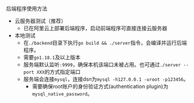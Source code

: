 后端程序使用方法
* 云服务器测试（推荐）
    * 已在阿里云上部署后端程序，启动前端程序可直接连接云服务器
* 本地测试
    * 在`./backend`目录下执行`go build && ./server`指令，会编译并运行后端程序。
    * 需要`go1.18.1`及以上版本
    * 服务端默认监听`:9999`，确保本机该端口未被占用。也可通过`./server --port XXX`的方式指定端口
    * 服务端会连接`mysql`，连接dsn为`mysql -h127.0.0.1 -uroot -p123456`。
        * 需要确保root账户的身份验证方式(authentication plugin)为`mysql_native_password`。

